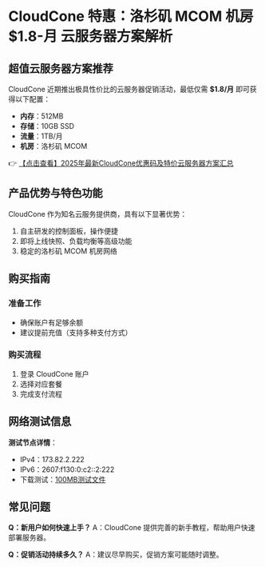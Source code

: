 # CloudCone 特惠：洛杉矶 MCOM 机房 $1.8-月 云服务器方案解析

## 超值云服务器方案推荐
CloudCone 近期推出极具性价比的云服务器促销活动，最低仅需 **$1.8/月** 即可获得以下配置：
- **内存**：512MB
- **存储**：10GB SSD
- **流量**：1TB/月
- **机房**：洛杉矶 MCOM

👉 [【点击查看】2025年最新CloudCone优惠码及特价云服务器方案汇总](https://bit.ly/Cloudcone)

## 产品优势与特色功能
CloudCone 作为知名云服务提供商，具有以下显著优势：
1. 自主研发的控制面板，操作便捷
2. 即将上线快照、负载均衡等高级功能
3. 稳定的洛杉矶 MCOM 机房网络

## 购买指南
### 准备工作
- 确保账户有足够余额
- 建议提前充值（支持多种支付方式）

### 购买流程
1. 登录 CloudCone 账户
2. 选择对应套餐
3. 完成支付流程

## 网络测试信息
**测试节点详情**：
- IPv4：173.82.2.222
- IPv6：2607:f130:0:c2::2:222
- 下载测试：[100MB测试文件](http://la.lg.cloudc.one/100MB.test)

## 常见问题
**Q：新用户如何快速上手？**
A：CloudCone 提供完善的新手教程，帮助用户快速部署服务器。

**Q：促销活动持续多久？**
A：建议尽早购买，促销方案可能随时调整。